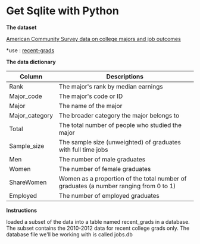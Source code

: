 # Get Sqlite with Python

**The dataset**

[American Community Survey data on college majors and job outcomes](https://github.com/fivethirtyeight/data/tree/master/college-majors)

*use : [recent-grads](https://github.com/fivethirtyeight/data/blob/master/college-majors/recent-grads.csv)

**The data dictionary**

|Column|Descriptions|
|---|---|
|Rank|The major's rank by median earnings|
|Major_code|The major's code or ID|
|Major|The name of the major|
|Major_category|The broader category the major belongs to|
|Total|The total number of people who studied the major|
|Sample_size|The sample size (unweighted) of graduates with full time jobs|
|Men|The number of male graduates|
|Women|The number of female graduates|
|ShareWomen|Women as a proportion of the total number of graduates (a number ranging from 0 to 1)|
|Employed|The number of employed graduates|

**Instructions**

loaded a subset of the data into a table named recent_grads in a database. The subset contains the 2010-2012 data for recent college grads only. The database file we'll be working with is called jobs.db
